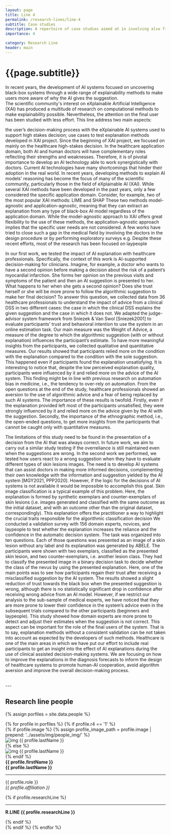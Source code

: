 ```yaml
---
layout: page
title: Line 4
permalink: /research-lines/line-4
subtitle: Case studies
description: A repertoire of case studies aimed at in involving also final users
importance: 4

category: Research Line
header: main
---
```

<h1>{{page.subtitle}}</h1>
<div class="lead mb-5">
In recent years, the development of AI systems focused on uncovering black-box systems through a wide range of explainability methods to make users more aware of why the AI gives the suggestion.
</div>
The scientific community's interest on eXplainable Artificial Intelligence (XAI) has produced a multitude of research on computational methods to make explainability possible. Nevertheless, the attention on the final user has been studied with less effort.
This line address two main aspects:

the user’s decision-making process with the eXplainable AI systems used to support high stakes decision;
use cases to test explanation methods developed in XAI project.
Since the beginning of XAI project, we focused on mainly on the healthcare high-stakes decision. In the healthcare application domain, both AI and human doctors will have complementary roles reflecting their strengths and weaknesses. Therefore, it is of pivotal importance to develop an AI technology able to work synergistically with doctors. Current AI technologies have many shortcomings that hinder their adoption in the real world. In recent years, developing methods to explain AI models' reasoning has become the focus of many of the scientific community, particularly those in the field of eXplainable AI (XAI). While several XAI methods have been developed in the past years, only a few considered the specific application domain. Consider, for example, two of the most popular XAI methods: LIME and SHAP These two methods model-agnostic and application-agnostic, meaning that they can extract an explanation from any type of black-box AI model regardless of the application domain. While the model-agnostic approach to XAI offers great flexibility to the use of these methods, the application-agnostic approach implies that the specific user needs are not considered. A few works have tried to close such a gap in the medical field by involving the doctors in the design procedure or by performing exploratory surveys e.g. Despite these recent efforts, most of the research has been focused on laypeople

In our first work, we tested the impact of AI explanation with healthcare professionals. Specifically, the context of this work is AI-supported decision-making for clinicians. Imagine, for example, a doctor who wants to have a second opinion before making a decision about the risk of a patient’s myocardial infarction. She forms her opinion on the previous visits and symptoms of the patient and then an AI suggestion is presented to her. What happens to her when she gets a second opinion? Does she trust herself or she will be more prone to follow the algorithmic suggestion to make her final decision? To answer this question, we collected data from 36 healthcare professionals to understand the impact of advice from a clinical DSS in two different cases: the case in which the clinical DSS explains the given suggestion and the case in which it does not. We adapted the judge-advisor system framework from Sniezek & Van Swol [Sniezek2001] to evaluate participants’ trust and behavioral intention to use the system in an online estimation task. Our main measure was the Weight of Advice, a measure of the degree to which the algorithmic suggestion (with or without explanation) influences the participant’s estimate. To have more meaningful insights from the participants, we collected qualitative and quantitative measures. Our results showed that participants relied more on the condition with the explanation compared to the condition with the sole suggestion. This happened even if participants found the explanation unsatisfying. It is interesting to notice that, despite the low perceived explanation quality, participants were influenced by it and relied more on the advice of the AI system. This finding might be in line with previous research on automation bias in medicine, i.e., the tendency to over-rely on automation. From the open questions at the end of the study, healthcare professionals showed an aversion to the use of algorithmic advice and a fear of being replaced by such AI systems. The importance of these results is twofold. Firstly, even if the explanation provided left most of the participants unsatisfied, they were strongly influenced by it and relied more on the advice given by the AI with the suggestion. Secondly, the importance of the ethnographic method, i.e., the open-ended questions, to get more insights from the participants that cannot be caught only with quantitative measures.

The limitations of this study need to be found in the presentation of a decision from the AI that was always correct. In future work, we aim to carry out a similar study testing if the overreliance is still maintained even when the suggestions are wrong. In the second work we performed, we tested how users react to a wrong suggestion when they have to evaluate different types of skin lesions images. The need is to develop AI systems that can assist doctors in making more informed decisions, complementing their own knowledge with the information and suggestion yielded by the AI system [MGY2021, PPP2020]. However, if the logic for the decisions of AI systems is not available it would be impossible to accomplish this goal. Skin image classification is a typical example of this problem. Here, the explanation is formed by synthetic exemplars and counter-exemplars of skin lesions (i.e. images generated and classified with the same outcome as the initial dataset, and with an outcome other than the original dataset, correspondingly). This explanation offers the practitioner a way to highlight the crucial traits responsible for the algorithmic classification decision We conducted a validation survey with 156 domain experts, novices, and laypeople to test whether the explanation increases the reliance and the confidence in the automatic decision system. The task was organized into ten questions. Each of those questions was presented as an image of a skin lesion without any label and its explanation was generated by ABELE. The participants were shown with two exemplars, classified as the presented skin lesion, and two counter-exemplars, i.e. another lesion class. They had to classify the presented image in a binary decision task to decide whether the class of the nevus by using the presented explanation. Here, one of the main points was to see how participants regain their trust after receiving a misclassified suggestion by the AI system. The results showed a slight reduction of trust towards the black box when the presented suggestion is wrong, although there is no statistically significant drop in confidence after receiving wrong advice from an AI model. However, if we restrict our analysis to the sub-sample of medical experts, we have noticed that they are more prone to lower their confidence in the system’s advice even in the subsequent trials compared to the other participants (beginners and laypeople). This study showed how domain experts are more prone to detect and adjust their estimates when the suggestion is not correct. This aspect can be important for the role of the final users of the system. That is to say, explanation methods without a consistent validation can be not taken into account as expected by the developers of such methods. Healthcare is one of the main areas in which we have put our effort to include real participants to get an insight into the effect of AI explanations during the use of clinical assisted decision-making systems. We are focusing on how to improve the explanations in the diagnosis forecasts to inform the design of healthcare systems to promote human-AI cooperation, avoid algorithm aversion and improve the overall decision-making process.

<br>
---


## Research line people
{% assign porfiles = site.data.people %}
<div class="container-fluid">
    <div class="row">
        {% for profile in porfiles %}
            {% if profile.r4 == '1' %}
            <div class="col-md-4 col-sm-12">
                <div class="peopole">
                    <div class="card">
                        <div class="card-body">
                            {% if profile.image %}
                                {% assign profile_image_path = profile.image | prepend: '../assets/img/people_img/' %}
                                <div class="card-img"><img src="{{ profile_image_path }}"
                                                           alt="img {{ profile.lastName }}"></div>
                            {% else %}
                                <div class="card-img"><img src="../../assets/img/people_img/p_Giannotti.jpg"
                                                           alt="img {{ profile.lastName }}"></div>
                            {% endif %}
                            <div class="card-content">
                                <strong class="card-title">{{ profile.firstName }}<br>{{ profile.lastName }}
                                </strong>
                                <hr>
                                <p class="card-text">{{ profile.role }}<br><em>{{ profile.affiliation }}</em></p>
                                {% if profile.researchLine %}
                                    <hr>
                                    <p class="card-text"><strong>R.LINE {{ profile.researchLine }}</strong></p>
                                {% endif %}
                            </div>
                        </div>
                    </div>
                </div>
            </div>
            {% endif %}
        {% endfor %}
    </div>
</div>